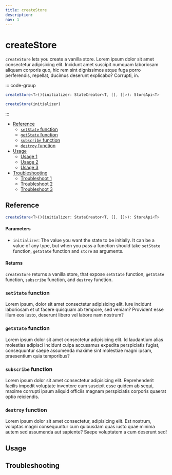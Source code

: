 ```yaml
---
title: createStore
description:
nav: 1
---
```


# createStore

`createStore` lets you create a vanilla store. Lorem ipsum dolor sit amet consectetur adipisicing
elit. Incidunt amet suscipit numquam laboriosam aliquam corporis quo, hic rem sint dignissimos
atque fuga porro perferendis, repellat, ducimus deserunt explicabo? Corrupti, in.

::: code-group

```ts [TypeScript]
createStore<T>()(initializer: StateCreator<T, [], []>): StoreApi<T>
```

```js [JavaScript]
createStore(initializer)
```

:::

- [Reference](#reference)
  - [`setState` function](#setstate-function)
  - [`getState` function](#getstate-function)
  - [`subscribe` function](#subscribe-function)
  - [`destroy` function](#destroy-function)
- [Usage](#usage)
  - [Usage 1](#usage-1)
  - [Usage 2](#usage-2)
  - [Usage 3](#usage-3)
- [Troubleshooting](#troubleshooting)
  - [Troubleshoot 1](#troubleshoot-1)
  - [Troubleshoot 2](#troubleshoot-2)
  - [Troubleshoot 3](#troubleshoot-3)

## Reference

```ts
createStore<T>()(initializer: StateCreator<T, [], []>): StoreApi<T>
```

#### Parameters

- `initializer`: The value you want the state to be initially. It can be a value of any type, but
  when you pass a function should take `setState` function, `getState` function and `store` as
  arguments.

#### Returns

`createStore` returns a vanilla store, that expose `setState` function, `getState` function,
`subscribe` function, and `destroy` function.

### `setState` function

Lorem ipsum, dolor sit amet consectetur adipisicing elit. Iure incidunt laboriosam et ut facere
quisquam ab tempore, sed veniam? Provident esse illum eos iusto, deserunt libero vel labore nam
nostrum?

### `getState` function

Lorem ipsum dolor sit amet consectetur adipisicing elit. Id laudantium alias molestias adipisci
incidunt culpa accusamus expedita perspiciatis fugiat, consequuntur saepe assumenda maxime sint
molestiae magni ipsam, praesentium quia temporibus?

### `subscribe` function

Lorem ipsum dolor sit amet consectetur adipisicing elit. Reprehenderit facilis impedit voluptate
inventore cum suscipit esse quidem ab sequi, maxime corrupti ipsum aliquid officiis magnam
perspiciatis corporis quaerat optio reiciendis.

### `destroy` function

Lorem ipsum dolor sit amet consectetur, adipisicing elit. Est nostrum, voluptas magni consequuntur
cum quibusdam quas iusto quae minima autem sed assumenda aut sapiente? Saepe voluptatem a cum
deserunt sed!

## Usage

## Troubleshooting

<div id="gg">
</div>
